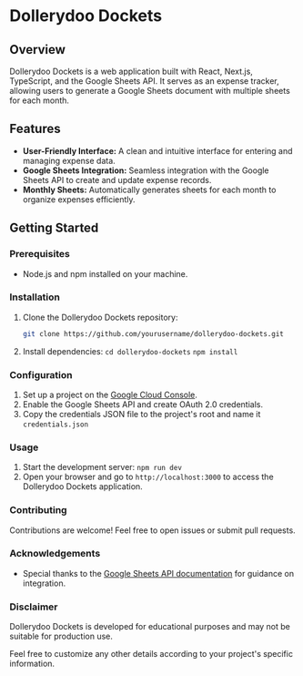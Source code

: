 # Dollerydoo Dockets

## Overview

Dollerydoo Dockets is a web application built with React, Next.js, TypeScript, and the Google Sheets API. It serves as an expense tracker, allowing users to generate a Google Sheets document with multiple sheets for each month.

## Features

- **User-Friendly Interface:** A clean and intuitive interface for entering and managing expense data.
- **Google Sheets Integration:** Seamless integration with the Google Sheets API to create and update expense records.
- **Monthly Sheets:** Automatically generates sheets for each month to organize expenses efficiently.

## Getting Started

### Prerequisites

- Node.js and npm installed on your machine.

### Installation

1. Clone the Dollerydoo Dockets repository:

   ```bash
   git clone https://github.com/yourusername/dollerydoo-dockets.git

   ```

2. Install dependencies:
   `cd dollerydoo-dockets`
   `npm install`

### Configuration

1. Set up a project on the [Google Cloud Console](https://console.cloud.google.com/?_ga=2.237158848.1709651808.1705001131-1607468760.1705001131).
2. Enable the Google Sheets API and create OAuth 2.0 credentials.
3. Copy the credentials JSON file to the project's root and name it `credentials.json`

### Usage

1. Start the development server:
   `npm run dev`
2. Open your browser and go to `http://localhost:3000` to access the Dollerydoo Dockets application.

### Contributing

Contributions are welcome! Feel free to open issues or submit pull requests.

### Acknowledgements

- Special thanks to the [Google Sheets API documentation](https://developers.google.com/sheets/api/reference/rest) for guidance on integration.

### Disclaimer

Dollerydoo Dockets is developed for educational purposes and may not be suitable for production use.

Feel free to customize any other details according to your project's specific information.
